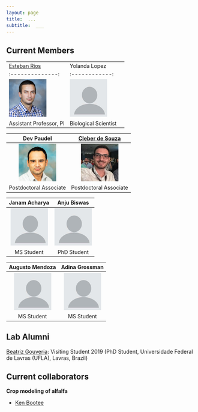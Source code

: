 ```yaml
---
layout: page
title:  ...
subtitle:  ___
---
```



## Current Members

| | | |
|-|-|-|
[Esteban Rios](https://foragebreeding.github.io/)             |  Yolanda Lopez
:--------------:|:------------:
<img src="/member_images/esteban.jpg" width="100">  |  <img src="/member_images/blank.jpg" width="100">
Assistant Professor, PI | Biological Scientist

Dev Paudel  | [Cleber de Souza](https://www.researchgate.net/profile/Cleber_Henrique_De_Souza)
:------------:|:------------:
<img src="/member_images/dev.jpg" width="100"> | <img src="/member_images/cleber.jpg" width="100">
Postdoctoral Associate | Postdoctoral Associate

Janam Acharya  | Anju Biswas
:------------:|:------------:
<img src="/member_images/blank.jpg" width="100"> | <img src="/member_images/blank.jpg" width="100">
MS Student | PhD Student


Augusto Mendoza  | Adina Grossman
:------------:|:------------:
<img src="/member_images/blank.jpg" width="100"> | <img src="/member_images/blank.jpg" width="100">
MS Student | MS Student

## Lab Alumni

[Beatriz Gouveria](https://www.researchgate.net/profile/Beatriz_Gouveia3): Visiting Student 2019 (PhD Student, Universidade Federal de Lavras (UFLA), Lavras, Brazil)


## Current collaborators

**Crop modeling of alfalfa**

* [Ken Bootee](http://ufrfprofessors.feed.research.ufl.edu/ufrf_professors/boote-kenneth-j/)

